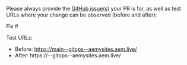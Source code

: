 Please always provide the [GitHub issue(s)](../issues) your PR is for, as well as test URLs where your change can be observed (before and after):

Fix #<gh-issue-id>

Test URLs:
- Before: https://main--gitops--aemysites.aem.live/
- After: https://<branch>--gitops--aemysites.aem.live/
